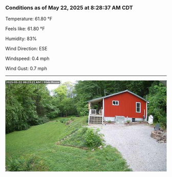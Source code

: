 ### Conditions as of May 22, 2025 at 8:28:37 AM CDT 

Temperature: 61.80 &deg;F

Feels like: 61.80 &deg;F

Humidity: 83%

Wind Direction: ESE

Windspeed: 0.4 mph

Wind Gust: 0.7 mph

---

<img src="./images/latest.jpeg"/>

